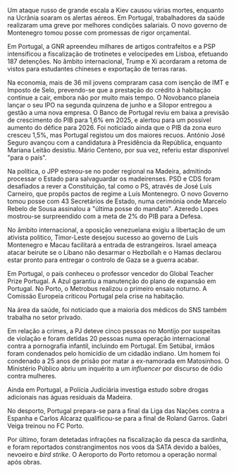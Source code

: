 Um ataque russo de grande escala a Kiev causou várias mortes, enquanto na Ucrânia soaram os alertas aéreos. Em Portugal, trabalhadores da saúde realizaram uma greve por melhores condições salariais. O novo governo de Montenegro tomou posse com promessas de rigor orçamental.

Em Portugal, a GNR apreendeu milhares de artigos contrafeitos e a PSP intensificou a fiscalização de trotinetes e velocípedes em Lisboa, efetuando 187 detenções. No âmbito internacional, Trump e Xi acordaram a retoma de vistos para estudantes chineses e exportação de terras raras.

Na economia, mais de 36 mil jovens compraram casa com isenção de IMT e Imposto de Selo, prevendo-se que a prestação do crédito à habitação continue a cair, embora não por muito mais tempo. O Novobanco planeia lançar o seu IPO na segunda quinzena de junho e a Silopor entregou a gestão a uma nova empresa. O Banco de Portugal reviu em baixa a previsão de crescimento do PIB para 1,6% em 2025, e alertou para um possível aumento do défice para 2026. Foi noticiado ainda que o PIB da zona euro cresceu 1,5%, mas Portugal registou um dos maiores recuos. António José Seguro avançou com a candidatura à Presidência da República, enquanto Mariana Leitão desistiu. Mário Centeno, por sua vez, referiu estar disponível "para o país".

Na política, o JPP estreou-se no poder regional na Madeira, admitindo processar o Estado para salvaguardar os madeirenses. PSD e CDS foram desafiados a rever a Constituição, tal como o PS, através de José Luís Carneiro, que propôs pactos de regime a Luís Montenegro. O novo Governo tomou posse com 43 Secretários de Estado, numa cerimónia onde Marcelo Rebelo de Sousa assinalou a "última posse do mandato". Azeredo Lopes mostrou-se surpreendido com a meta de 2% do PIB para a Defesa.

No âmbito internacional, a oposição venezuelana exigiu a libertação de um ativista político, Timor-Leste desejou sucesso ao governo de Luís Montenegro e Macau facilitará a entrada de estrangeiros. Israel ameaça atacar beirute se o Líbano não desarmar o Hezbollah e o Hamas declarou estar pronto para entregar o controlo de Gaza se a guerra acabar.

Em Portugal, o país conheceu o professor vencedor do Global Teacher Prize Portugal. A Azul garantiu a manutenção do plano de expansão em Portugal. No Porto, o Metrobus realizou o primeiro ensaio noturno. A Comissão Europeia criticou Portugal pela crise na habitação.

Na área da saúde, foi noticiado que a maioria dos médicos do SNS também trabalha no setor privado.

Em relação a crimes, a PJ deteve cinco pessoas no Montijo por suspeitas de violação e foram detidas 20 pessoas numa operação internacional contra a pornografia infantil, incluindo em Portugal. Em Setúbal, irmãos foram condenados pelo homicídio de um cidadão indiano. Um homem foi condenado a 25 anos de prisão por matar a ex-namorada em Matosinhos. O Ministério Público abriu um inquérito a um *influencer* por discurso de ódio contra mulheres.

Ainda em Portugal, a Polícia Judiciária investiga estudo sobre drogas adicionais nas águas residuais da Madeira.

No desporto, Portugal prepara-se para a final da Liga das Nações contra a Espanha e Carlos Alcaraz qualificou-se para a final de Roland Garros. Gabri Veiga treinou no FC Porto.

Por último, foram detetadas infrações na fiscalização da pesca da sardinha, e foram reportados constrangimentos nos voos da SATA devido a balões, nevoeiro e *bird strike*. O Aeroporto do Porto retomou a operação normal após obras.